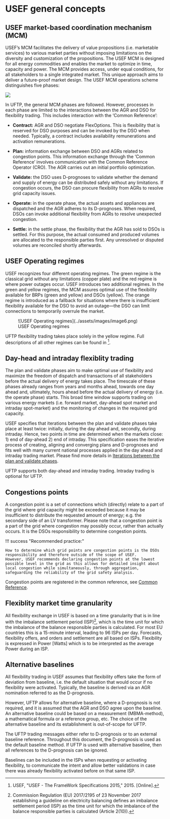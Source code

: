 <!--
SPDX-FileCopyrightText: 2020-2023 Contributors to the Shapeshifter project

SPDX-License-Identifier: Apache-2.0
-->

# USEF general concepts

## USEF market-based coordination mechanism (MCM)

USEF’s MCM facilitates the delivery of value propositions (i.e. marketable services) to various market parties without imposing
limitations on the diversity and customization of the propositions.
The USEF MCM is designed for all energy commodities and enables the market to optimize in time, capacity and power.
The MCM provides access, under equal conditions, for all stakeholders to a single integrated market.
This unique approach aims to deliver a future-proof market design. The USEF MCM operations scheme distinguishes five phases:

![](../assets/images/image5.png)

In UFTP, the general MCM phases are followed. However, processes in each phase are limited to the interactions between the
AGR and DSO for flexibility trading. This includes interaction with the ‘Common Reference’:

- **Contract:** AGR and DSO negotiate FlexOptions.
This is flexibility that is reserved for DSO purposes and can be invoked by the DSO when needed.
Typically, a contract includes availability remunerations and activation remunerations.

- **Plan:** information exchange between DSO and AGRs related to congestion points.
This information exchange through the ‘Common Reference’ involves communication with the Common Reference Operator (CRO).
The AGR carries out an initial portfolio optimization.

- **Validate:** the DSO uses D-prognoses to validate whether the demand and supply of energy can be distributed safely without any limitations.
If congestion occurs, the DSO can procure flexibility from AGRs to resolve grid capacity issues.

- **Operate:** in the operate phase, the actual assets and appliances are dispatched and the AGR adheres to its D-prognoses.
When required, DSOs can invoke additional flexibility from AGRs to resolve unexpected congestion.

- **Settle:** in the settle phase, the flexibility that the AGR has sold to DSOs is settled.
For this purpose, the actual consumed and produced volumes are allocated to the responsible parties first.
Any unresolved or disputed volumes are reconciled shortly afterwards.

## USEF Operating regimes

USEF recognizes four different operating regimes.
The green regime is the classical grid without any limitations (copper plate) and the red regime is where power outages occur.
USEF introduces two additional regimes. In the green and yellow regimes, the MCM assures optimal use of the flexibility available for BRPs (green and yellow) and DSOs (yellow).
The orange regime is introduced as a fallback for situations where there is insufficient flexibility available for the DSO to avoid an outage—the DSO can limit connections to temporarily overrule the market.

<figure markdown>
  ![USEF Operating regimes](../assets/images/image6.png)
  <figcaption>USEF Operating regimes</figcaption>
</figure>


UFTP flexibility trading takes place solely in the yellow regime. Full descriptions of all other regimes can be found in [^B3].

[^B3]: USEF, "USEF - The FrameWork Specifications 2015," 2015. [Online].

## Day-head and intraday flexiblity trading

The plan and validate phases aim to make optimal use of flexibility and maximize the freedom of dispatch and transactions of all stakeholders before the actual delivery of energy takes place.
The timescale of these phases already ranges from years and months ahead, towards one day ahead and, ultimately, hours ahead before the actual delivery of energy (i.e. the operate phase) starts.
This broad time window supports trading on various energy markets (i.e. forward market, day-ahead spot market and intraday spot-market) and the monitoring of changes in the required grid capacity.

USEF specifies that iterations between the plan and validate phases take place at least twice: initially, during the day ahead and, secondly, during intraday.
Hence, two points in time are determined when the markets close: 1) end of day-ahead 2) end of intraday.
This specification eases the iterative process of creating, aligning and converging plans and D-prognoses and fits well with many current national processes applied in the day ahead and intraday trading market.
Please find more details in [Iterations between the plan and validate phases](validate-phase.md#iterations-between-the-plan-and-validate-phases).

UFTP supports both day-ahead and intraday trading. Intraday trading is optional for UFTP.

## Congestions points

A congestion point is a set of connections which (directly) relate to a part of the grid where grid capacity might be exceeded because it may be insufficient to distribute the requested amount of energy; e.g. the secondary side of an LV transformer.
Please note that a congestion point is a part of the grid where congestion may possibly occur, rather than actually occurs.
It is the DSOs responsibility to determine congestion points.

!!! success "Recommended practice:"

    How to determine which grid points are congestion points is the DSOs responsibility and therefore outside of the scope of USEF.
    However, USEF recommends declaring congestion points at the lowest possible level in the grid as this allows for detailed insight about local congestion while simultaneously, through aggregation, safeguarding the reliability of the grid safety analysis.

Congestion points are registered in the common reference, see [Common Reference](contract-phase.md#common-reference).

## Flexiblity market time granularity

All flexibility exchange in USEF is based on a time granularity that is in line with the imbalance settlement period (ISP)[^2], which is the time unit for which the imbalance of the balance responsible parties is calculated.
For most EU countries this is a 15-minute interval, leading to 96 ISPs per day.
Forecasts, flexibility offers, and orders and settlement are all based on ISPs.
Flexibility is expressed in Power [Watts] which is to be interpreted as the average Power during an ISP.

[^2]: Commission Regulation (EU) 2017/2195 of 23 November 2017 establishing a guideline on electricity balancing defines an imbalance settlement period (ISP) as the time unit for which the imbalance of the balance responsible parties is calculated (Article 2(10)).

## Alternative baselines

All flexibility trading in USEF assumes that flexibility offers take the form of deviation from baseline, i.e. the default situation that would occur if no flexibility were activated.
Typically, the baseline is derived via an AGR nomination referred to as the D-prognosis.

However, UFTP allows for alternative baseline, where a D-prognosis is not required, and it is assumed that the AGR and DSO agree upon the baseline.
An alternative baseline could be based on a measurement (MBMA-method), a mathematical formula or a reference group, etc.
The choice of the alternative baseline and its establishment is out-of-scope for UFTP.

The UFTP trading messages either refer to D-prognosis or to an external baseline reference.
Throughout this document, the D-prognosis is used as the default baseline method.
If UFTP is used with alternative baseline, then all references to the D-prognosis can be ignored.

Baselines can be included in the ISPs when requesting or activating flexibility, to communicate the intent and allow better validations in case there was already flexibility activated before on that same ISP.